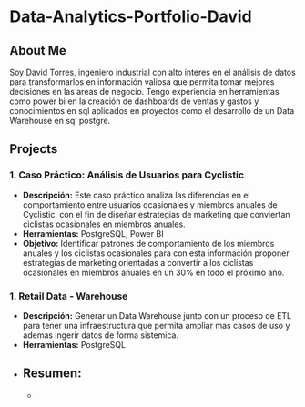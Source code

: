 # Data-Analytics-Portfolio-David
## About Me
Soy David Torres, ingeniero industrial con alto interes en el análisis de datos para transformarlos en información valiosa que permita tomar mejores decisiones en las areas de negocio. Tengo experiencia en herramientas como power bi en la creación de dashboards de ventas y gastos y conocimientos en sql aplicados en proyectos como el desarrollo de un Data Warehouse en sql postgre.

## Projects

### 1. Caso Práctico: Análisis de Usuarios para Cyclistic
- **Descripción:** Este caso práctico analiza las diferencias en el comportamiento entre usuarios ocasionales y miembros anuales de Cyclistic, con el fin de diseñar estrategias de marketing que conviertan ciclistas ocasionales en miembros anuales.
- **Herramientas:** PostgreSQL, Power BI
- **Objetivo:** Identificar patrones de comportamiento de los miembros anuales y los ciclistas ocasionales para con esta información proponer estrategias de marketing orientadas a convertir a los ciclistas ocasionales en miembros anuales en un 30% en todo el próximo año.
### 1. Retail Data - Warehouse
- **Descripción:** Generar un Data Warehouse junto con un proceso de ETL para tener una infraestructura que permita ampliar mas casos de uso y ademas ingerir datos de forma sistemica.
- **Herramientas:** PostgreSQL
- **Resumen:**
  - 
  - 
